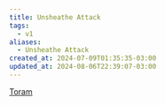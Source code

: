 ```yaml
---
title: Unsheathe Attack
tags:
  - v1
aliases:
  - Unsheathe Attack
created_at: 2024-07-09T01:35:35-03:00
updated_at: 2024-08-06T22:39:07-03:00
---
```


[Toram](../../../../rascunhos/2024/07/Toram.md)
